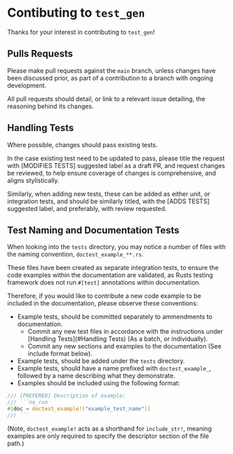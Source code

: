 # Contibuting to `test_gen`

Thanks for your interest in contributing to `test_gen`!

## Pulls Requests

Please make pull requests against the `main` branch,
unless changes have been discussed prior, as part of a contribution
to a branch with ongoing development.

All pull requests should detail, or link to a relevant issue detailing,
the reasoning behind its changes.

## Handling Tests

Where possible, changes should pass existing tests.

In the case existing test need to be updated to pass, please title the request
with \[MODIFIES TESTS\] suggested label as a draft PR, and request changes be reviewed,
to help ensure coverage of changes is comprehensive, and aligns stylistically.

Similarly, when adding new tests, these can be added as either unit,
or integration tests, and should be similarly titled, with the \[ADDS TESTS\]
suggested label, and preferably, with review requested.

## Test Naming and Documentation Tests

When looking into the `tests` directory, you may notice a number of files with the naming convention,
`doctest_example_**.rs`.

These files have been created as separate integration tests,
to ensure the code examples within the documentation are validated,
as Rusts testing framework does not run `#[test]` annotations within documentation.

Therefore, if you would like to contribute a new code example to be included in the documentation,
please observe these conventions:

- Example tests, should be committed separately to ammendments to documentation.
	- Commit any new test files in accordance with the instructions under [Handling Tests](#Handling Tests) (As a batch, or individually).
	- Commit any new sections and examples to the documentation (See include format below).
- Example tests, should be added under the `tests` directory.
- Example tests, should have a name prefixed with `doctest_example_`, followed by a name describing what they demonstrate.
- Examples should be included using the following format:
```rust
/// [PREFERED] Description of example:
/// ```no_run
#[doc = doctest_example!("example_test_name")]
/// ```
```
(Note, `doctest_example!` acts as a shorthand for `include_str!`,
meaning examples are only required to specify the descriptor section of the file path.)
